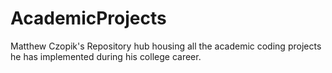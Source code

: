 # AcademicProjects
Matthew Czopik's Repository hub housing all the academic coding projects he has implemented during his college career.
